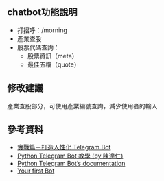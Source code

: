 ## chatbot功能說明
- 打招呼：/morning
- 產業查股
- 股票代碼查詢：
  - 股票資訊（meta）
  - 最佳五檔（quote）

## 修改建議
產業查股部分，可使用產業編號查詢，減少使用者的輸入

## 參考資料
- [實戰篇－打造人性化 Telegram Bot](https://medium.com/@zaoldyeck/%E5%AF%A6%E6%88%B0%E7%AF%87-%E6%89%93%E9%80%A0%E4%BA%BA%E6%80%A7%E5%8C%96-telegram-bot-ed9bb5b8a6d9)
- [Python Telegram Bot 教學 (by 陳達仁)](https://hackmd.io/@BpUgvpG2TZy_PvDRF1bwvw/HkgaMUc24?type=view)
- [Python Telegram Bot’s documentation](https://python-telegram-bot.readthedocs.io/en/stable/index.html)
- [Your first Bot](https://github.com/python-telegram-bot/python-telegram-bot/wiki/Extensions-%E2%80%93-Your-first-Bot)
